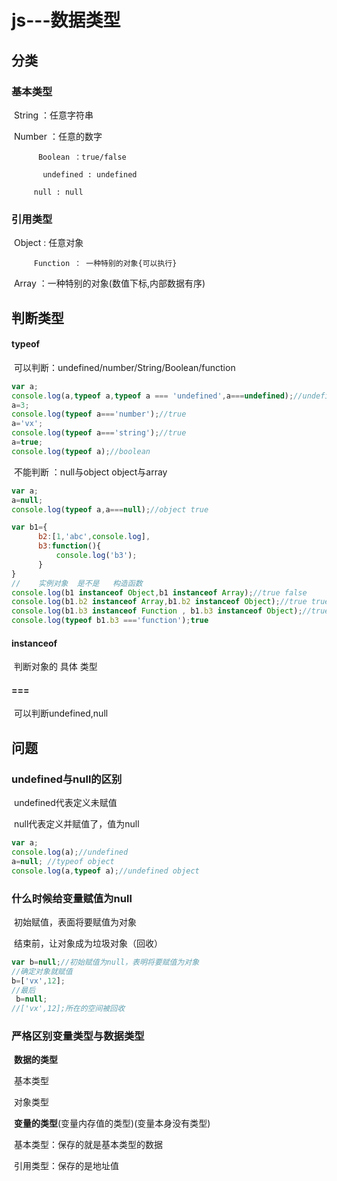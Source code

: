 # js---数据类型

## 分类

###  	基本类型

​			String ：任意字符串

​     	   Number ：任意的数字

  	      Boolean ：true/false
  	
  	       undefined : undefined
  	
  	     null : null

### 	引用类型

​			Object : 任意对象

   	     Function ： 一种特别的对象{可以执行}

​    	    Array ：一种特别的对象(数值下标,内部数据有序)

## 判断类型

#### 	typeof

​      	可以判断：undefined/number/String/Boolean/function

```js
var a;
console.log(a,typeof a,typeof a === 'undefined',a===undefined);//undefined "undefined" true true
a=3;
console.log(typeof a==='number');//true
a='vx';
console.log(typeof a==='string');//true
a=true;
console.log(typeof a);//boolean
```

​      	不能判断 ：null与object object与array

```js
var a;
a=null;
console.log(typeof a,a===null);//object true

var b1={
      b2:[1,'abc',console.log],
      b3:function(){
          console.log('b3');
      }
}
//    实例对象  是不是   构造函数      
console.log(b1 instanceof Object,b1 instanceof Array);//true false
console.log(b1.b2 instanceof Array,b1.b2 instanceof Object);//true true
console.log(b1.b3 instanceof Function , b1.b3 instanceof Object);//true true
console.log(typeof b1.b3 ==='function');true
```

####     instanceof 

​      	判断对象的 具体 类型

####     ===

​      	可以判断undefined,null

## 问题

### undefined与null的区别

​      undefined代表定义未赋值

​      null代表定义并赋值了，值为null

```js
var a;
console.log(a);//undefined
a=null; //typeof object 
console.log(a,typeof a);//undefined object
```

### 什么时候给变量赋值为null

​	 初始赋值，表面将要赋值为对象

​     结束前，让对象成为垃圾对象（回收）

```js
var b=null;//初始赋值为null，表明将要赋值为对象
//确定对象就赋值
b=['vx',12];
//最后
 b=null;
//['vx',12];所在的空间被回收
```

### 严格区别变量类型与数据类型

​	**数据的类型**

​      基本类型

​      对象类型

​    **变量的类型**(变量内存值的类型)(变量本身没有类型)

​      基本类型：保存的就是基本类型的数据

​      引用类型：保存的是地址值

